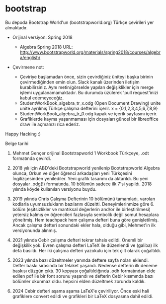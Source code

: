 # bootstrap
Bu depoda Bootstrap World'un (bootstrapworld.org) Türkçe çevirileri yer almaktadır. 

- Orijinal versiyon: Spring 2018 
    + Algebra Spring 2018 URL: http://www.bootstrapworld.org/materials/spring2018/courses/algebra/english/

- Çevirmene not:
   + Çeviriye başlamadan önce, sizin çevirdiğiniz üniteyi başka birinin çevirmediğinden emin olun. Slack kanalı üzerinden iletişim kurabilirsiniz. Aynı metin/görselde yapılan değişiklikler için merge işlemi uygulanamamaktadır. Bu durumda üzülerek 'pull request'inizi kabul edemeyeceğiz.
   + StudentWorkBook_algebra_tr_x.odg (Open Document Drawing) unite unite ayrılmış Türkçe çalışma defterini içerir. x = {0,1,2,3,4,5,6,7,8,9}
   + StudentWorkBook_algebra_tr_0.odg kapak ve içerik sayfasını içerir.  
   + Grafiklerde kayma yaşanmaması için dosyaları güncel bir libreoffice draw ile açmanızı rica ederiz.

Happy Hacking :)

Belge tarihi

1. Mehmet Gençer orijinal Bootstrapworld 1 Workbook Türkçeye, .odt formatında çevirdi.

2. 2018 yılı için ABD'deki Bootstrapworld yenilenip Bootstrapworld Algebra olunca, Orkun ve diğer öğrenci arkadaşları yeni Türkçesini İngilizçesinden yenilediler. Yeni grafik tasarımı da aktarıldı. Bu yeni dosyalar .odg(!) formatında. 10 bölümün sadece ilk 7'si yapıldı. 2018 yılında köyde kullanılan versiyonu buydu.

3. 2019 yılında Chris Çalışma Defterinin 10 bölümünü tamamladı, varolan kodlarla uyumsuzlukların bazılarını düzeltti. Deneyimlerinmize göre 6. bölüm (eşitsizlikler ve mantıksal değerlerin and/or ile birleştirilmesi) yetersiz kalmış ev öğrencileri fazlasıyla sembolik değil somut hesaplara yöneltmiş. Hem teachpack hem çalışma defteri buna göre genişletilmiş. Ancak çalışma defteri sonundaki ekler hala, olduğu gibi, Mehmet'in ilk versiyonunda alınmış.

4. 2021 yılında Cebir çalışma defteri tekrar tahsis edildi. Önemli bir değişkilik yok. Evren çalışma defteri LaTeX ile düzenlendi ve (galiba) ilk defa basıldı. Her iki çalışma defteri yazokulu için tek çilt olarak çoğaltıldı. 

5. 2023 yılında bazı düzeltmeler yanında deftere sayfa noları eklendi. Defter baskı sırasında bir felaket yaşandı. Nedense defterin ilk deneme baskısı düzgün çıktı. 30 kopyası çoğaltıldığında .odh formatından elde edilen pdf ile bir font sorunu yaşandı ve defterin Cebir kısımında bazı bölümler okunmaz oldu. hepsini elden düzeltmek zorunda kaldık. 

6. 2024 Cebir defteri aşama aşama LaTeX'e çeviriliyor. Önce eski hali grafiklere convert edildi ve grafikleri bir LaTeX dosyasına dahil edildi.  
